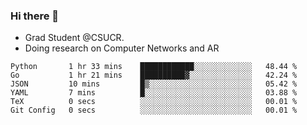 ### Hi there 👋
- Grad Student @CSUCR. 
- Doing research on Computer Networks and AR
<!--START_SECTION:waka-->

```text
Python       1 hr 33 mins    ████████████░░░░░░░░░░░░░   48.44 %
Go           1 hr 21 mins    ██████████▓░░░░░░░░░░░░░░   42.24 %
JSON         10 mins         █▒░░░░░░░░░░░░░░░░░░░░░░░   05.42 %
YAML         7 mins          █░░░░░░░░░░░░░░░░░░░░░░░░   03.88 %
TeX          0 secs          ░░░░░░░░░░░░░░░░░░░░░░░░░   00.01 %
Git Config   0 secs          ░░░░░░░░░░░░░░░░░░░░░░░░░   00.01 %
```

<!--END_SECTION:waka-->
<!--
**jluo117/jluo117** is a ✨ _special_ ✨ repository because its `README.md` (this file) appears on your GitHub profile.

Here are some ideas to get you started:

- 🔭 I’m currently working on ...
- 🌱 I’m currently learning ...
- 👯 I’m looking to collaborate on ...
- 🤔 I’m looking for help with ...
- 💬 Ask me about ...
- 📫 How to reach me: ...
- 😄 Pronouns: ...
- ⚡ Fun fact: ...
-->
